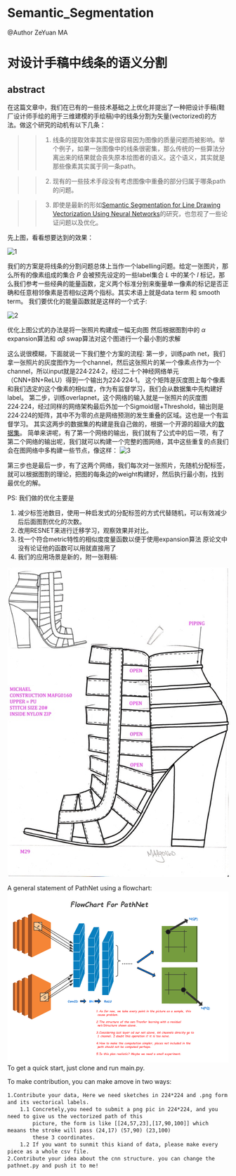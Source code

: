 # Semantic_Segmentation
@Author ZeYuan MA

# 对设计手稿中线条的语义分割
## abstract
在这篇文章中，我们在已有的一些技术基础之上优化并提出了一种把设计手稿(鞋厂设计师手绘的用于三维建模的手绘稿)中的线条分割为矢量(vectorized)的方法。做这个研究的动机有以下几条：

>> 1. 线条的提取效率其实是很容易因为图像的质量问题而被影响。举个例子，如果一张图像中的线条很密集，那么传统的一些算法分离出来的结果就会丧失原本绘图者的语义。这个语义，其实就是那些像素其实属于同一条path。

>> 2. 现有的一些技术手段没有考虑图像中重叠的部分归属于哪条path的问题。

>> 3. 即使是最新的形如[Semantic Segmentation for Line Drawing Vectorization Using Neural Networks](http://www.byungsoo.me/project/vectornet/paper.pdf)的研究，也忽视了一些论证问题以及优化。


先上图，看看想要达到的效果：

![1](1.jpg)


我们的方案是将线条的分割问题总体上当作一个labelling问题。给定一张图片，那么所有的像素组成的集合 *P* 会被预先设定的一些label集合 *L* 中的某个 *l* 标记，那么我们参考一些经典的能量函数，定义两个标准分别来衡量单一像素的标记是否正确和任意相邻像素是否相似这两个指标。其实术语上就是data term 和 smooth term。 我们要优化的能量函数就是这样的一个式子:

![2](2.jpg)

优化上图公式的办法是将一张照片构建成一幅无向图 然后根据图割中的 $\alpha$ expansion算法和 $\alpha\beta$ swap算法对这个图进行一个最小割的求解


这么说很模糊，下面就说一下我们整个方案的流程: 第一步，训练path net，我们拿一张照片的灰度图作为一个channel，然后这张照片的某一个像素点作为一个channel，所以input就是224·224·2，经过二十个神经网络单元（CNN+BN+ReLU）得到一个输出为224·224·1。 这个矩阵是灰度图上每个像素和我们选定的这个像素的相似度，作为有监督学习，我们会从数据集中先构建好label。 第二步，训练overlapnet，这个网络的输入就是一张照片的灰度图224·224，经过同样的网络架构最后外加一个Sigmoid层+Threshold，输出则是224·224的矩阵，其中不为零的点是网络预测的发生重叠的区域。这也是一个有监督学习。 其实这两步的数据集的构建是我自己做的，根据一个开源的超级大的[数据集](https://github.com/googlecreativelab/quickdraw-dataset)。 简单来讲呢，有了第一个网络的输出，我们就有了公式中的后一项，有了第二个网络的输出呢，我们就可以构建一个完整的图网络，其中这些重复的点我们会在图网络中多构建一些节点，像这样： ![3](3.jpg)


第三步也是最后一步，有了这两个网络，我们每次对一张照片，先随机分配标签，就可以根据图割的理论，把图的每条边的weight构建好，然后执行最小割，找到最优化的解。

PS: 我们做的优化主要是


1. 减少标签池数目，使用一种启发式的分配标签的方式代替随机，可以有效减少后后面图割优化的次数。
2. 改用RESNET来进行迁移学习，观察效果并对比。
3. 找一个符合metric特性的相似度度量函数以便于使用expansion算法 原论文中没有论证他的函数可以用就直接用了
4. 我们的应用场景是新的，附一张鞋稿:

![4](M29.jpg)


A general statement of PathNet using a flowchart:
    ![](./pathnet_flowchart.png)
To get a quick start, just clone and run main.py.

To make contribution, you can make amove in two ways:
    
    1.Contribute your data, Here we need sketches in 224*224 and .png form and its vectorical labels.
        1.1 Concretely,you need to submit a png pic in 224*224, and you need to give us the vectorized path of this 
            picture, the form is like [[24,57,23],[17,90,100]] which meaans the stroke will pass (24,17) (57,90) (23,100)
            these 3 coordinates.
        1.2 If you want to sunmit this kiand of data, please make every piece as a whole csv file.
    2.Contribute your idea about the cnn structure. you can change the pathnet.py and push it to me!


